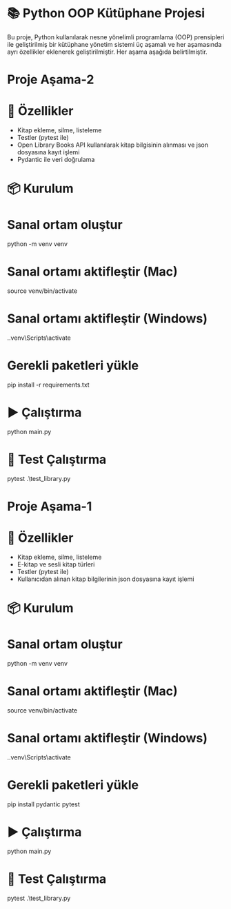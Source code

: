 # 📚 Python OOP Kütüphane Projesi

Bu proje, Python kullanılarak nesne yönelimli programlama (OOP) prensipleri ile geliştirilmiş bir kütüphane yönetim sistemi üç aşamalı ve her aşamasında ayrı özellikler eklenerek geliştirilmiştir. Her aşama aşağıda belirtilmiştir.


# Proje Aşama-2

# 🚀 Özellikler
- Kitap ekleme, silme, listeleme
- Testler (pytest ile)
- Open Library Books API kullanılarak kitap bilgisinin alınması ve json dosyasına kayıt işlemi
- Pydantic ile veri doğrulama 

# 📦 Kurulum

  # Sanal ortam oluştur
  python -m venv venv
  
  # Sanal ortamı aktifleştir (Mac)
  source venv/bin/activate
  # Sanal ortamı aktifleştir (Windows)
  .\.venv\Scripts\activate
  
  # Gerekli paketleri yükle
  pip install -r requirements.txt

# ▶️ Çalıştırma
python main.py

# 🧪 Test Çalıştırma
 pytest .\test_library.py


# Proje Aşama-1

# 🚀 Özellikler
- Kitap ekleme, silme, listeleme
- E-kitap ve sesli kitap türleri
- Testler (pytest ile)
- Kullanıcıdan alınan kitap bilgilerinin json dosyasına kayıt işlemi

# 📦 Kurulum

  # Sanal ortam oluştur
  python -m venv venv
  
  # Sanal ortamı aktifleştir (Mac)
  source venv/bin/activate
  # Sanal ortamı aktifleştir (Windows)
  .\.venv\Scripts\activate
  
  # Gerekli paketleri yükle
  pip install pydantic pytest

# ▶️ Çalıştırma
python main.py

# 🧪 Test Çalıştırma
 pytest .\test_library.py



